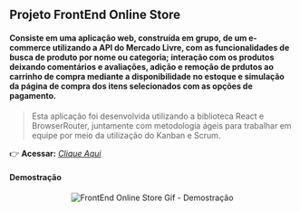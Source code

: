 ## Projeto FrontEnd Online Store

#### Consiste em uma aplicação web, construída em grupo, de um e-commerce utilizando a API do Mercado Livre, com as funcionalidades de busca de produto por nome ou categoria; interação com os produtos deixando comentários e avaliações, adição e remoção de prdutos ao carrinho de compra mediante a disponibilidade no estoque e simulação da página de compra dos itens selecionados com as opções de pagamento.
> Esta aplicação foi desenvolvida utilizando a biblioteca React e BrowserRouter, juntamente com metodologia ágeis para trabalhar em equipe por meio da utilização do Kanban e Scrum.

:point_right: **Acessar:** _[Clique Aqui](colocar)_

#### Demostração
<p align="center">
  <img src="[colocar](https://github.com/guilherme-ac-fernandes/frontend-online-store/blob/main/frontend-online-store.gif)" alt="FrontEnd Online Store Gif - Demostração"/>
</p>
